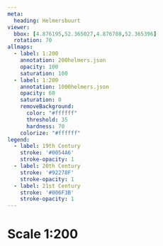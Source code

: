 ```yaml
---
meta:
  heading: Helmersbuurt
viewer:
  bbox: [4.876195,52.365027,4.876708,52.365396]
  rotation: 70
allmaps:
  - label: 1:200
    annotation: 200helmers.json
    opacity: 100
    saturation: 100
  - label: 1:200
    annotation: 1000helmers.json
    opacity: 60
    saturation: 0
    removeBackground:
      color: "#ffffff"
      threshold: 35
      hardness: 70
    colorize: "#ffffff"
legend:
  - label: 19th Century
    stroke: '#0054A6'
    stroke-opacity: 1
  - label: 20th Century
    stroke: '#92278F'
    stroke-opacity: 1
  - label: 21st Century
    stroke: '#006F3B'
    stroke-opacity: 1
---
```

# Scale 1:200
